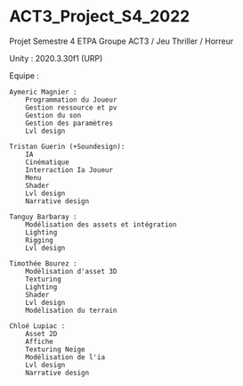 # ACT3_Project_S4_2022
Projet Semestre 4 ETPA Groupe ACT3 / Jeu Thriller / Horreur

Unity : 2020.3.30f1 (URP)

Equipe :

	Aymeric Magnier :
		Programmation du Joueur
		Gestion ressource et pv
		Gestion du son
		Gestion des paramètres
		Lvl design
		
	Tristan Guerin (+Soundesign):
		IA
		Cinématique
		Interraction Ia Joueur
		Menu
		Shader
		Lvl design
		Narrative design
		
	Tanguy Barbaray :
		Modélisation des assets et intégration
		Lighting
		Rigging
		Lvl design
		
	Timothée Bourez :
		Modélisation d'asset 3D
		Texturing
		Lighting
		Shader
		Lvl design
		Modélisation du terrain
			
	Chloé Lupiac : 
		Asset 2D
		Affiche
		Texturing Neige
		Modélisation de l'ia
		Lvl design
		Narrative design
